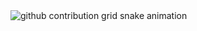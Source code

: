 <picture>
  <source media="(prefers-color-scheme: dark)" srcset="https://raw.githubusercontent.com/Geekertao/Geekertao/output/github-contribution-grid-snake-dark.svg">
  <source media="(prefers-color-scheme: light)" srcset="https://raw.githubusercontent.com/Geekertao/Geekertao/output/github-contribution-grid-snake.svg">
  <img alt="github contribution grid snake animation" src="https://raw.githubusercontent.com/Geekertao/Geekertao/output/github-contribution-grid-snake.svg">
</picture>
